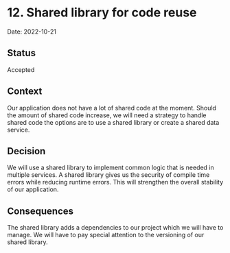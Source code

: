 # 12.  Shared library for code reuse
Date: 2022-10-21

## Status
Accepted

## Context
Our application does not have a lot of shared code at the moment. 
Should the amount of shared code increase, we will need a strategy to handle shared code the options are to use a shared library or create a shared data service.

## Decision
We will use a shared library to implement common logic that is needed in multiple services. 
A shared library gives us the security of compile time errors while reducing runtime errors. 
This will strengthen the overall stability of our application.

## Consequences
The shared library adds a dependencies to our project which we will have to manage. We will have to pay special attention to the versioning of our shared library.